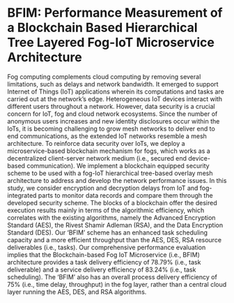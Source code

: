 # BFIM: Performance Measurement of a Blockchain Based Hierarchical Tree Layered Fog-IoT Microservice Architecture

Fog computing complements cloud computing by removing several limitations, such as delays and network
bandwidth. It emerged to support Internet of Things (IoT) applications wherein its computations and tasks
are carried out at the network’s edge. Heterogeneous IoT devices interact with different users throughout a
network. However, data security is a crucial concern for IoT, fog and cloud network ecosystems. Since the
number of anonymous users increases and new identity disclosures occur within the IoTs, it is becoming
challenging to grow mesh networks to deliver end to end communications, as the extended IoT networks
resemble a mesh architecture. To reinforce data security over IoTs, we deploy a microservice-based
blockchain mechanism for fogs, which works as a decentralized client-server network medium (i.e., secured
end device-based communication). We implement a blockchain equipped security scheme to be used with a
fog-IoT hierarchical tree-based overlay mesh architecture to address and develop the network performance
issues. In this study, we consider encryption and decryption delays from IoT and fog-integrated parts to
monitor data records and compare them through the developed security scheme. The blocks of a blockchain
offer the desired execution results mainly in terms of the algorithmic efficiency, which correlates with the
existing algorithms, namely the Advanced Encryption Standard (AES), the Rivest Shamir Adleman (RSA),
and the Data Encryption Standard (DES). Our ‘BFIM’ scheme has an enhanced task scheduling capacity and
a more efficient throughput than the AES, DES, RSA resource deliverables (i.e., tasks). Our comprehensive
performance evaluation implies that the Blockchain-based Fog IoT Microservice (i.e., BFIM) architecture
provides a task delivery efficiency of 78.79% (i.e., task deliverable) and a service delivery efficiency of
83.24% (i.e., task scheduling). The ‘BFIM’ also has an overall process delivery efficiency of 75% (i.e.,
time delay, throughput) in the fog layer, rather than a central cloud layer running the AES, DES, and RSA
algorithms.
